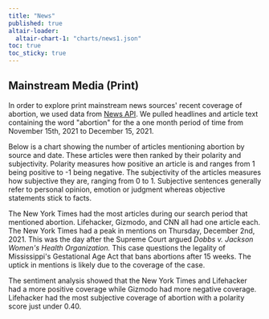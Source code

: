 ```yaml
---
title: "News"
published: true
altair-loader:
  altair-chart-1: "charts/news1.json"
toc: true
toc_sticky: true
---
```

## Mainstream Media (Print)
In order to explore print mainstream news sources' recent coverage of abortion, we used data from [News API](https://newsapi.org/). We pulled headlines and article text containing the word "abortion" for the a one month period of time from November 15th, 2021 to December 15, 2021.

Below is a chart showing the number of articles mentioning abortion by source and date. These articles were then ranked by their polarity and subjectivity. Polarity measures how positive an article is and ranges from 1 being positive to -1 being negative. The subjectivity of the articles measures how subjective they are, ranging from 0 to 1. Subjective sentences generally refer to personal opinion, emotion or judgment whereas objective statements stick to facts. 

<div id="altair-chart-1"></div>

The New York Times had the most articles during our search period that mentioned abortion. Lifehacker, Gizmodo, and CNN all had one article each. The New York Times had a peak in mentions on Thursday, December 2nd, 2021. This was the day after the Supreme Court argued *Dobbs v. Jackson Women's Health Organization.* This case questions the legality of Mississippi's Gestational Age Act that bans abortions after 15 weeks. The uptick in mentions is likely due to the coverage of the case. 

The sentiment analysis showed that the New York Times and Lifehacker had a more positive coverage while Gizmodo had more negative coverage. Lifehacker had the most subjective coverage of abortion with a polarity score just under 0.40.
